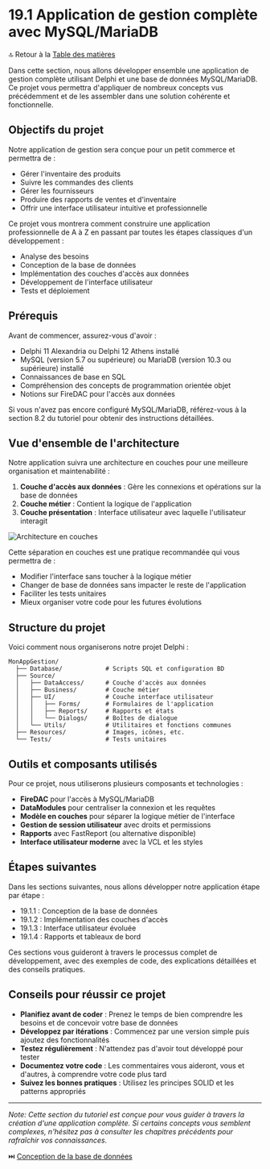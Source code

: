 # 19.1 Application de gestion complète avec MySQL/MariaDB

🔝 Retour à la [Table des matières](/SOMMAIRE.md)

Dans cette section, nous allons développer ensemble une application de gestion complète utilisant Delphi et une base de données MySQL/MariaDB. Ce projet vous permettra d'appliquer de nombreux concepts vus précédemment et de les assembler dans une solution cohérente et fonctionnelle.

## Objectifs du projet

Notre application de gestion sera conçue pour un petit commerce et permettra de :
- Gérer l'inventaire des produits
- Suivre les commandes des clients
- Gérer les fournisseurs
- Produire des rapports de ventes et d'inventaire
- Offrir une interface utilisateur intuitive et professionnelle

Ce projet vous montrera comment construire une application professionnelle de A à Z en passant par toutes les étapes classiques d'un développement :
- Analyse des besoins
- Conception de la base de données
- Implémentation des couches d'accès aux données
- Développement de l'interface utilisateur
- Tests et déploiement

## Prérequis

Avant de commencer, assurez-vous d'avoir :
- Delphi 11 Alexandria ou Delphi 12 Athens installé
- MySQL (version 5.7 ou supérieure) ou MariaDB (version 10.3 ou supérieure) installé
- Connaissances de base en SQL
- Compréhension des concepts de programmation orientée objet
- Notions sur FireDAC pour l'accès aux données

Si vous n'avez pas encore configuré MySQL/MariaDB, référez-vous à la section 8.2 du tutoriel pour obtenir des instructions détaillées.

## Vue d'ensemble de l'architecture

Notre application suivra une architecture en couches pour une meilleure organisation et maintenabilité :

1. **Couche d'accès aux données** : Gère les connexions et opérations sur la base de données
2. **Couche métier** : Contient la logique de l'application
3. **Couche présentation** : Interface utilisateur avec laquelle l'utilisateur interagit

![Architecture en couches](https://via.placeholder.com/600x300)

Cette séparation en couches est une pratique recommandée qui vous permettra de :
- Modifier l'interface sans toucher à la logique métier
- Changer de base de données sans impacter le reste de l'application
- Faciliter les tests unitaires
- Mieux organiser votre code pour les futures évolutions

## Structure du projet

Voici comment nous organiserons notre projet Delphi :

```
MonAppGestion/
  ├── Database/            # Scripts SQL et configuration BD
  ├── Source/
  │   ├── DataAccess/      # Couche d'accès aux données
  │   ├── Business/        # Couche métier
  │   ├── UI/              # Couche interface utilisateur
  │   │   ├── Forms/       # Formulaires de l'application
  │   │   ├── Reports/     # Rapports et états
  │   │   └── Dialogs/     # Boîtes de dialogue
  │   └── Utils/           # Utilitaires et fonctions communes
  ├── Resources/           # Images, icônes, etc.
  └── Tests/               # Tests unitaires
```

## Outils et composants utilisés

Pour ce projet, nous utiliserons plusieurs composants et technologies :

- **FireDAC** pour l'accès à MySQL/MariaDB
- **DataModules** pour centraliser la connexion et les requêtes
- **Modèle en couches** pour séparer la logique métier de l'interface
- **Gestion de session utilisateur** avec droits et permissions
- **Rapports** avec FastReport (ou alternative disponible)
- **Interface utilisateur moderne** avec la VCL et les styles

## Étapes suivantes

Dans les sections suivantes, nous allons développer notre application étape par étape :
- 19.1.1 : Conception de la base de données
- 19.1.2 : Implémentation des couches d'accès
- 19.1.3 : Interface utilisateur évoluée
- 19.1.4 : Rapports et tableaux de bord

Ces sections vous guideront à travers le processus complet de développement, avec des exemples de code, des explications détaillées et des conseils pratiques.

## Conseils pour réussir ce projet

- **Planifiez avant de coder** : Prenez le temps de bien comprendre les besoins et de concevoir votre base de données
- **Développez par itérations** : Commencez par une version simple puis ajoutez des fonctionnalités
- **Testez régulièrement** : N'attendez pas d'avoir tout développé pour tester
- **Documentez votre code** : Les commentaires vous aideront, vous et d'autres, à comprendre votre code plus tard
- **Suivez les bonnes pratiques** : Utilisez les principes SOLID et les patterns appropriés

---

*Note: Cette section du tutoriel est conçue pour vous guider à travers la création d'une application complète. Si certains concepts vous semblent complexes, n'hésitez pas à consulter les chapitres précédents pour rafraîchir vos connaissances.*

⏭️ [Conception de la base de données](19-projets-avances/01.1-conception-base-donnees.md)
